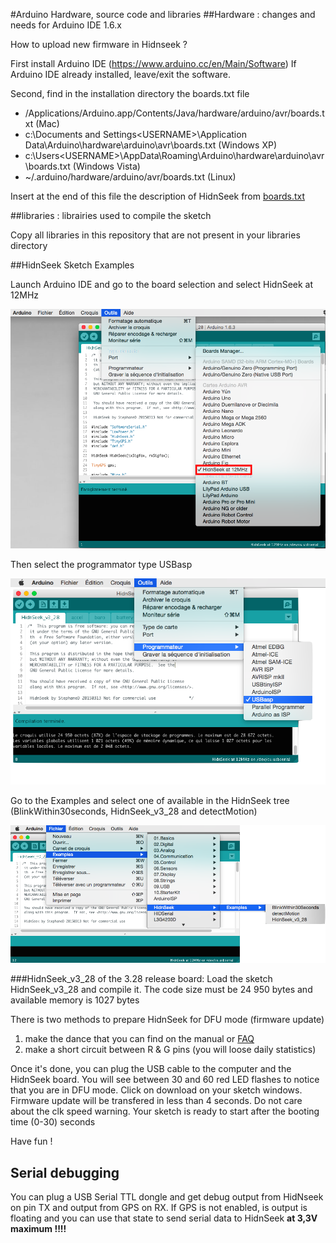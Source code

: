 #Arduino Hardware, source code and libraries
##Hardware : changes and needs for Arduino IDE 1.6.x

How to upload new firmware in Hidnseek ?

First install Arduino IDE (https://www.arduino.cc/en/Main/Software)
If Arduino IDE already installed, leave/exit the software.

Second, find in the installation directory the boards.txt file

* /Applications/Arduino.app/Contents/Java/hardware/arduino/avr/boards.txt (Mac)
* c:\Documents and Settings\<USERNAME>\Application Data\Arduino\hardware\arduino\avr\boards.txt (Windows XP)
* c:\Users\<USERNAME>\AppData\Roaming\Arduino\hardware\arduino\avr\boards.txt (Windows Vista)
* ~/.arduino/hardware/arduino/avr/boards.txt (Linux)

Insert at the end of this file the description of HidnSeek from [boards.txt](Hardware/boards.txt) 

##libraries : librairies used to compile the sketch

Copy all libraries in this repository that are not present in your libraries directory

##HidnSeek Sketch Examples

Launch Arduino IDE and go to the board selection and select HidnSeek at 12MHz

![ArduinoIDE](ArduinoIDE.png)

Then select the programmator type USBasp

![HnSprogType](HnSprogType.png)

Go to the Examples and select one of available in the HidnSeek tree (BlinkWithin30seconds, HidnSeek_v3_28 and detectMotion)

![Examples](HnSexamples.png)

###HidnSeek_v3_28 of the 3.28 release board:
Load the sketch HidnSeek_v3_28 and compile it. The code size must be 24 950 bytes and available memory is 1027 bytes

There is two methods to prepare HidnSeek for DFU mode (firmware update)

1. make the dance that you can find on the manual or [FAQ](https://www.hidnseek.fr/faq)
2. make a short circuit between R & G pins (you will loose daily statistics)

Once it's done, you can plug the USB cable to the computer and the HidnSeek board.
You will see between 30 and 60 red LED flashes to notice that you are in DFU mode. Click on download on your sketch windows.
Firmware update will be transfered in less than 4 seconds. Do not care about the clk speed warning.
Your sketch is ready to start after the booting time (0-30) seconds

Have fun !

## Serial debugging

You can plug a USB Serial TTL dongle and get debug output from HidNseek on pin TX and output from GPS on RX. If GPS is not enabled, is output is floating and you can use that state to send serial data to HidnSeek **at 3,3V maximum !!!!**
